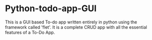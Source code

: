 # Python-todo-app-GUI
This is a GUI based To-do app written entirely in python using the framework called 'flet'. It is a complete CRUD app with all the essential features of a To-Do App.

